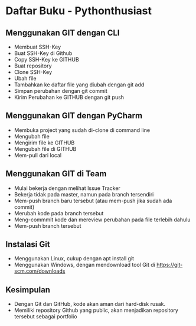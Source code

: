 # Daftar Buku - Pythonthusiast

## Menggunakan GIT dengan CLI
- Membuat SSH-Key
- Buat SSH-Key di Github
- Copy SSH-Key ke GITHUB
- Buat repository
- Clone SSH-Key
- Ubah file
- Tambahkan ke daftar file yang diubah dengan git add
- Simpan perubahan dengan git commit
- Kirim Perubahan ke GITHUB dengan git push

## Menggunakan GIT dengan PyCharm
- Membuka project yang sudah di-clone di command line
- Mengubah file
- Mengirim file ke GITHUB
- Mengubah file di GITHUB
- Mem-pull dari local

## Menggunakan GIT di Team
- Mulai bekerja dengan melihat Issue Tracker
- Bekerja tidak pada master, namun pada branch tersendiri
- Mem-push branch baru tersebut (atau mem-push jika sudah ada commit)
- Merubah kode pada branch tersebut
- Meng-commmit kode dan mereview perubahan pada file terlebih dahulu
- Mem-push branch tersebut

## Instalasi Git
- Menggunakan Linux, cukup dengan apt install git
- Menggunakan Windows, dengan mendownload tool Git di https://git-scm.com/downloads

## Kesimpulan
- Dengan Git dan GitHub, kode akan aman dari hard-disk rusak.
- Memiliki repository Github yang public, akan menjadikan repository tersebut sebagai portfolio
